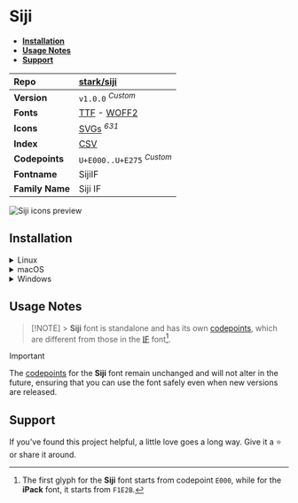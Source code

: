 # Siji

- [**Installation**](#installation)
- [**Usage Notes**](#usage-notes)
- [**Support**](#support)

| Repo            | [stark/siji](https://github.com/stark/siji)                                                                                                                             |
| :-------------- | :---------------------------------------------------------------------------------------------------------------------------------------------------------------------- |
| **Version**     | `v1.0.0` <sup>_Custom_</sup>                                                                                                                                            |
| **Fonts**       | [TTF](https://raw.githubusercontent.com/iconicFonts/if/main/fonts/TTF/Siji.ttf) - [WOFF2](https://raw.githubusercontent.com/iconicFonts/if/main/fonts/WOFF2/Siji.woff2) |
| **Icons**       | [SVGs](https://github.com/iconicFonts/if/tree/main/packs/Siji/svgs) <sup>_631_</sup>                                                                                    |
| **Index**       | [CSV](https://github.com/iconicFonts/if/blob/main/indices/Siji.csv)                                                                                                     |
| **Codepoints**  | `U+E000..U+E275` <sup>_Custom_</sup>                                                                                                                                    |
| **Fontname**    | SijiIF                                                                                                                                                                  |
| **Family Name** | Siji IF                                                                                                                                                                 |

<picture>
  <source media="(prefers-color-scheme: dark)" srcset="https://raw.githubusercontent.com/iconicFonts/if/main/imgs/Siji_dark.png">
  <img alt="Siji icons preview" src="https://raw.githubusercontent.com/iconicFonts/if/main/imgs/Siji_light.png">
</picture>

## Installation

<details>

<summary>Linux</summary>

```sh
curl -o ~/.local/share/fonts/Siji.ttf https://raw.githubusercontent.com/iconicFonts/if/main/fonts/TTF/Siji.ttf
```

Refresh font cache:

```sh
fc-cache -f ~/.local/share/fonts
```

</details>

<details>

<summary>macOS</summary>

```sh
curl -o ~/Library/Fonts/Siji.ttf https://raw.githubusercontent.com/iconicFonts/if/main/fonts/TTF/Siji.ttf
```

</details>

<details>

<summary>Windows</summary>

```sh
curl -o C:\Windows\Fonts\Siji.ttf https://raw.githubusercontent.com/iconicFonts/if/main/fonts/TTF/Siji.ttf
```

</details>

## Usage Notes

> [!NOTE] > **Siji** font is standalone and has its own [codepoints](https://github.com/iconicFonts/if/blob/main/indices/Siji.csv), which are different from those in the [IF](https://github.com/iconicFonts/if/blob/main/indices/if.csv) font[^1].

> [!IMPORTANT]  
> The [codepoints](https://github.com/iconicFonts/if/blob/main/indices/Siji.csv) for the **Siji** font remain unchanged and will not alter in the future, ensuring that you can use the font safely even when new versions are released.

## Support

If you've found this project helpful, a little love goes a long way. Give it a :star: or share it around.

[^1]: The first glyph for the **Siji** font starts from codepoint `E000`, while for the **iPack** font, it starts from `F1E2B`.
